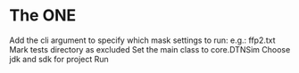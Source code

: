 # The ONE

Add the cli argument to specify which mask settings to run: e.g.: ffp2.txt
Mark tests directory as excluded
Set the main class to core.DTNSim
Choose jdk and sdk for project
Run
